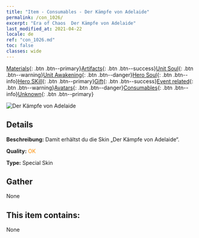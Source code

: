 ```yaml
---
title: "Item - Consumables - Der Kämpfe von Adelaide"
permalink: /con_1026/
excerpt: "Era of Chaos  Der Kämpfe von Adelaide"
last_modified_at: 2021-04-22
locale: de
ref: "con_1026.md"
toc: false
classes: wide
---
```

 [Materials](/ItemsDE/){: .btn .btn--primary}[Artifacts](/ItemsDE/Artifacts/){: .btn .btn--success}[Unit Soul](/ItemsDE/UnitSoul/){: .btn .btn--warning}[Unit Awakening](/ItemsDE/UnitAwakening/){: .btn .btn--danger}[Hero Soul](/ItemsDE/HeroSoul/){: .btn .btn--info}[Hero SKill](/ItemsDE/HeroSkill/){: .btn .btn--primary}[Gift](/ItemsDE/Gift/){: .btn .btn--success}[Event related](/ItemsDE/Events/){: .btn .btn--warning}[Avatars](/ItemsDE/Avatars/){: .btn .btn--danger}[Consumables](/ItemsDE/Consumables/){: .btn .btn--info}[Unknown](/ItemsDE/Unknown/){: .btn .btn--primary}

 ![Der Kämpfe von Adelaide](/images/h/h_Adelaide8.jpg)

## Details
 **Beschreibung:** Damit erhältst du die Skin „Der Kämpfe von Adelaide“.

 **Quality:** <span style="color: #FF8C00">OK</span>

 **Type:** Special Skin

## Gather

  None

## This item contains:

  None

